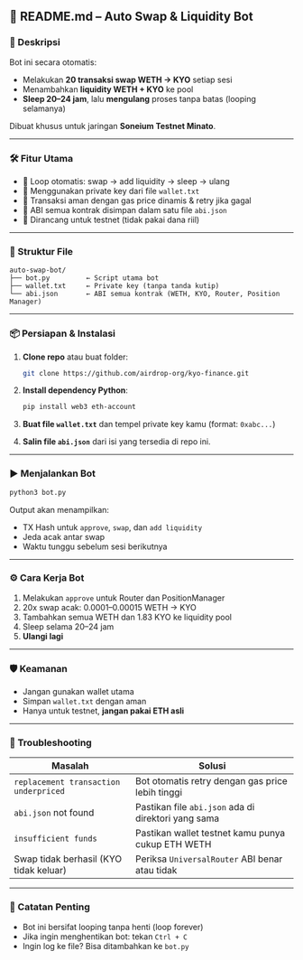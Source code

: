 ## 📘 README.md – Auto Swap & Liquidity Bot

### 📌 Deskripsi
Bot ini secara otomatis:
- Melakukan **20 transaksi swap WETH → KYO** setiap sesi
- Menambahkan **liquidity WETH + KYO** ke pool
- **Sleep 20–24 jam**, lalu **mengulang** proses tanpa batas (looping selamanya)

Dibuat khusus untuk jaringan **Soneium Testnet Minato**.

---

### 🛠️ Fitur Utama
- 🔁 Loop otomatis: swap → add liquidity → sleep → ulang
- 🔐 Menggunakan private key dari file `wallet.txt`
- 🔄 Transaksi aman dengan gas price dinamis & retry jika gagal
- 📂 ABI semua kontrak disimpan dalam satu file `abi.json`
- 🧪 Dirancang untuk testnet (tidak pakai dana riil)

---

### 📁 Struktur File
```
auto-swap-bot/
├── bot.py         ← Script utama bot
├── wallet.txt     ← Private key (tanpa tanda kutip)
└── abi.json       ← ABI semua kontrak (WETH, KYO, Router, Position Manager)
```

---

### 📦 Persiapan & Instalasi

1. **Clone repo** atau buat folder:
   ```bash
   git clone https://github.com/airdrop-org/kyo-finance.git
   ```

2. **Install dependency Python**:
   ```bash
   pip install web3 eth-account
   ```

3. **Buat file `wallet.txt`** dan tempel private key kamu (format: `0xabc...`)

4. **Salin file `abi.json`** dari isi yang tersedia di repo ini.

---

### ▶️ Menjalankan Bot

```bash
python3 bot.py
```

Output akan menampilkan:
- TX Hash untuk `approve`, `swap`, dan `add liquidity`
- Jeda acak antar swap
- Waktu tunggu sebelum sesi berikutnya

---

### ⚙️ Cara Kerja Bot

1. Melakukan `approve` untuk Router dan PositionManager
2. 20x swap acak: 0.0001–0.00015 WETH → KYO
3. Tambahkan semua WETH dan 1.83 KYO ke liquidity pool
4. Sleep selama 20–24 jam
5. **Ulangi lagi**

---

### 🛡️ Keamanan
- Jangan gunakan wallet utama
- Simpan `wallet.txt` dengan aman
- Hanya untuk testnet, **jangan pakai ETH asli**

---

### 🧠 Troubleshooting

| Masalah                                       | Solusi                                               |
|----------------------------------------------|------------------------------------------------------|
| `replacement transaction underpriced`        | Bot otomatis retry dengan gas price lebih tinggi     |
| `abi.json` not found                         | Pastikan file `abi.json` ada di direktori yang sama  |
| `insufficient funds`                         | Pastikan wallet testnet kamu punya cukup ETH WETH    |
| Swap tidak berhasil (KYO tidak keluar)       | Periksa `UniversalRouter` ABI benar atau tidak       |

---

### 📎 Catatan Penting
- Bot ini bersifat looping tanpa henti (loop forever)
- Jika ingin menghentikan bot: tekan `Ctrl + C`
- Ingin log ke file? Bisa ditambahkan ke `bot.py`
